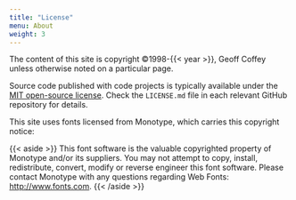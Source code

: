 ```yaml
---
title: "License"
menu: About
weight: 3
---
```


The content of this site is copyright &copy;1998-{{< year >}}, Geoff Coffey unless otherwise noted on a particular page.

Source code published with code projects is typically available under the [MIT open-source license][mit]. Check the `LICENSE.md` file in each relevant GitHub repository for details.

[mit]: https://mit-license.org

This site uses fonts licensed from Monotype, which carries this copyright notice:

{{< aside >}}
This font software is the valuable copyrighted property of Monotype and/or its suppliers. You may not attempt to copy, install, redistribute, convert, modify or reverse engineer this font software. Please contact Monotype with any questions regarding Web Fonts: http://www.fonts.com.
{{< /aside >}}


